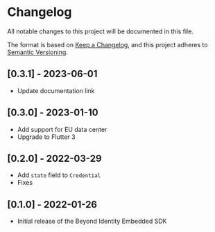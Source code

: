 # Changelog
All notable changes to this project will be documented in this file.

The format is based on [Keep a Changelog](https://keepachangelog.com/en/1.0.0/),
and this project adheres to [Semantic Versioning](https://semver.org/spec/v2.0.0.html).

## [0.3.1] - 2023-06-01

* Update documentation link

## [0.3.0] - 2023-01-10

* Add support for EU data center
* Upgrade to Flutter 3

## [0.2.0] - 2022-03-29

* Add `state` field to `Credential`
* Fixes

## [0.1.0] - 2022-01-26

* Initial release of the Beyond Identity Embedded SDK
